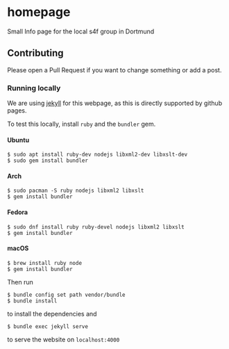 # homepage

Small Info page for the local s4f group in Dortmund


## Contributing

Please open a Pull Request if you want to change something or add a post.


### Running locally

We are using [jekyll](https://jekyllrb.com/) for this webpage, as
this is directly supported by github pages.

To test this locally, install `ruby` and the `bundler` gem.

#### Ubuntu
```
$ sudo apt install ruby-dev nodejs libxml2-dev libxslt-dev
$ sudo gem install bundler
```

#### Arch

```
$ sudo pacman -S ruby nodejs libxml2 libxslt
$ gem install bundler
```

#### Fedora
```
$ sudo dnf install ruby ruby-devel nodejs libxml2 libxslt
$ gem install bundler
```

#### macOS
```
$ brew install ruby node
$ gem install bundler
```


Then run

```
$ bundle config set path vendor/bundle
$ bundle install
```
to install the dependencies
and

```
$ bundle exec jekyll serve
```
to serve the website on `localhost:4000`
